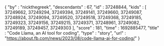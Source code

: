 {
  "by" : "nickthegreek",
  "descendants" : 67,
  "id" : 37248844,
  "kids" : [ 37249662, 37249294, 37249394, 37249141, 37249660, 37249087, 37248924, 37249094, 37249520, 37249518, 37249368, 37249185, 37249323, 37249156, 37249215, 37249371, 37248961, 37249082, 37249189, 37249457, 37249303 ],
  "score" : 181,
  "time" : 1692885477,
  "title" : "Code Llama, an AI tool for coding",
  "type" : "story",
  "url" : "https://about.fb.com/news/2023/08/code-llama-ai-for-coding/"
}
